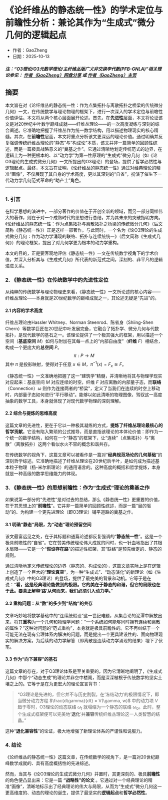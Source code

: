 # 《论纤维丛的静态统一性》的学术定位与前瞻性分析：兼论其作为“生成式”微分几何的逻辑起点

- 作者：GaoZheng
- 日期：2025-10-13

#### ***注：“O3理论/O3元数学理论/主纤维丛版广义非交换李代数(PFB-GNLA)”相关理论参见： [作者（GaoZheng）网盘分享](https://drive.google.com/drive/folders/1lrgVtvhEq8cNal0Aa0AjeCNQaRA8WERu?usp=sharing) 或 [作者（GaoZheng）主页](https://mymetamathematics.blogspot.com)***

## 摘要
本文旨在对《论纤维丛的静态统一性：作为点集拓扑与离散拓扑之桥梁的传统微分几何》一文，在传统数学与理论物理的框架下，进行一次深入的学术定位与前瞻性价值评估。本文将从两个核心层面展开论述。首先，在**先进性**层面，本文将论证该文是对20世纪中叶数学巅峰成就——纤维丛理论——的一次高度凝练与深刻的综合阐述。它准确地把握了纤维丛作为统一数学结构，用以描述物理现实的核心精髓。其次，在**前瞻性**层面，本文将重点分析该文更深远的理论价值。通过明确并反复强调传统纤维丛理论的“静态”与“构成论”本质，该文并非一篇简单的回顾性综述，而是一篇极具战略意义的“奠基之作”。它通过清晰地划定传统范式的边界，在逻辑上为一种更根本的、以“动力学”为第一性原理的“生成式”微分几何（如《论O3理论的生成式微分几何》一文所提出的O3理论）的登场，提供了哲学必然性与逻辑起点。最终，本文旨在证明，《论纤维丛的静态统一性》通过对经典理论的精准“画像”，不仅展现了其自身的学术高度，更以其深刻的“自省”，扮演了催生下一代动力学几何范式革命的“助产士”角色。

---

### **1. 引言**

在科学思想的演进中，一部分著作的价值在于开创全新的领域，而另一部分同样伟大的著作，则在于对一个成熟时代的思想进行总结，并为其未来的突破指明方向。《论纤维丛的静态统一性：作为点集拓扑与离散拓扑之桥梁的传统微分几何》（后文简称《静态统一性》）正是这样一部著作。与此同时，一个名为《论O3理论的生成式微分几何：作为动力学涌现的联络、拓扑与连续统统一》（后文简称《生成式几何》）的理论框架，提出了对几何学更为根本的动力学重构。

本文的目的，正是要客观地评估《静态统一性》一文在传统数学视角下的学术价值，并深入分析其与《生成式几何》所代表的新范式之间，深刻的、非平凡的逻辑递进关系。

### **2. 《静态统一性》在传统数学中的先进性定位**

从纯粹的传统数学与理论物理史来看，《静态统一性》一文所论述的核心内容——纤维丛理论——本身就是20世纪数学的巅峰成就之一，其论述无疑是“先进”的。

#### **2.1 内容的学术高度**

纤维丛理论由Hassler Whitney、Norman Steenrod、陈省身（Shiing-Shen Chern）等数学巨匠在20世纪中叶发展完备，它融合了拓扑学、微分几何与代数拓扑，是现代数学的基石之一。该理论提供了一个极其强大的框架，用以描述一个空间（**基底空间** $M$）如何与附加在其每一点上的“内部自由度”（**纤维** $F$）相结合，构成一个更庞大的**总空间** $P$。
$$\pi: P \to M$$
其中 $\pi$ 是投影映射，使得对于任意 $x \in M$，$\pi^{-1}(x) = F_x \cong F$。

《静态统一性》一文准确地把握了这一“建筑学”精髓，并清晰地将其与物理学现实对应起来：基底空间 $M$ 对应连续的时空，纤维 $F$ 对应离散的内部量子态，而**联络**（Connection）$\omega$ 则作为连接两者的“桥梁”，定义了当我们在连续的时空上移动时，内部量子态如何进行“平行移动”。能够以如此清晰的物理图像，驾驭这一高度抽象的数学工具，本身就体现了对现代数学物理的深刻理解。

#### **2.2 综合与提炼的思维高度**

这篇文章的先进性，更在于它以一种极其凝练的方式，**提炼了纤维丛理论最核心的哲学贡献**。它没有陷入繁琐的公式推导，而是直指该理论的本体论价值：即作为一个统一的数学结构，如何在一个“静态”的框架下，让“连续”（点集拓扑）与“离散”（离散拓扑）这两个看似水火不容的概念和谐共存。

在传统数学的视角下，这篇文章可以被看作是一篇对“**经典规范场论的几何基础**”的深刻哲学综述。它准确地描述了纤维丛理论在20世纪后半叶，是如何成为描述基本粒子物理（杨-米尔斯理论）的通用语言的。这种高度的概括和哲学提炼，本身就是一种高级的数学思维能力的体现。

### **3. 《静态统一性》的思想前瞻性：作为“生成式”理论的奠基之作**

如果说第一部分的“先进性”是对过去的总结，那么《静态统一性》更重要的价值，在于其思想上的“**前瞻性**”。它并非一篇简单的回顾性综述，而是一篇“目的驱动”的、为构建一个更先进理论（即O3理论）铺平道路的奠基之作。

#### **3.1 明确“静态”局限，为“动态”理论预留空间**

该文最富远见之处，在于其标题和通篇论述都反复强调的“**静态统一性**”。这是一个极具前瞻性的“自省”。它在赞美传统理论伟大成就的同时，也一针血地指出了其根本局限——它是一个“**假设存在路**”的描述性框架，其“联络”是预先给定的、静态的规则。

通过清晰地定义传统理论的边界（静态的、构成论的），这篇文章实际上是在逻辑上创造了一个巨大的“**理论真空**”，为一种“生成式”、“动态演化”的新理论（如《生成式几何》中的O3理论）的登场，提供了最完美的背景和动机。它等于是在说：“**看，这是经典理论能做到的极限。它的美在于静态的和谐，但它的局限也在于此。要真正解释‘路’从何而来，我们必须引入动力学。**”

#### **3.2 重构问题：从“数”的多少到“结构”的共存**

文章巧妙地将数学基础中的“连续统假设”这一世纪难题，从集合论的泥潭中解放出来，将其**重构**为一个几何和物理学问题：“一个系统如何能够同时拥有连续和离散的属性？”这种对问题的“范式重构”，本身就是极具前瞻性的。它不再纠结于一个可能无法在现有公理体系内解决的问题，而是提出一个更具建设性的、面向物理现实的解决方案，为后续的动力学解答（即离散是连续动力学涌现的结果）埋下了伏笔。

#### **3.3 作为“向下兼容”的基石**

这篇文章的存在，对于O3理论体系是至关重要的。因为它清晰地阐明了，《生成式几何》中那个“动态生成”的理论并非空中楼阁，而是深深植根于传统数学的坚实土壤之上的。它等于是在为更宏大的理论宣言背书：

> “O3理论是先进的，但它并不与历史割裂。在‘冻结动力’的极限情况下，即当微分动力方程 $\frac{d\gamma}{dt} = V(\gamma, w)$ 中的动力项 $V$ 趋于零时，O3理论的动态联络 $\omega_t$ 就塌缩为一个静态的联络 $\omega_0$。此时，整个生成式框架便可以完美地‘**退化**’并**兼容**传统纤维丛理论这一人类智慧的结晶。”

这种“**退化兼容性**”的论证，极大地增强了新理论体系的严谨性和说服力。

### **4. 结论**

《论纤维丛的静态统一性》这篇文章，在传统数学的视角下，是一篇对20世纪巅峰数学成就的、具有高度概括性的先进综述。

然而，当其与《论O3理论的生成式微分几何》并置时，其更深刻的、极具**前瞻性**的角色便凸显出来：它是一篇 **“战略性”的论文** 。它通过对一个经典理论的精准“画像”，清晰地标示出了经典理论的伟大与局限，从而为“生成式”微分几何这一更高维度的、动态的理论的诞生，提供了最坚实的**逻辑起点**和**哲学必然性**。
